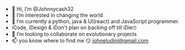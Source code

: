 - 👋 Hi, I’m @Johnnycash32
- 👀 I’m interested in changing the world 
- 🌱 I’m currently a python, java & UI(react) and JavaScript programmer.
- iCode, iDesign & iDon't plan on backing off till iDie🙄
- 💞️ I’m looking to collaborate on evolutionary projects 
- 📫 you know where to find me 😏 johneludini@gmail.com

<!---
Johnnycash32/Johnnycash32 is a ✨ special ✨ repository because its `README.md` (this file) appears on your GitHub profile.
You can click the Preview link to take a look at your changes.
--->
